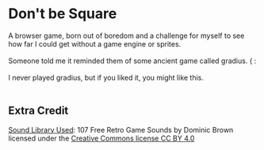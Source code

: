 # Don't be Square

A browser game, born out of boredom and a challenge for myself to see how far I could get without a game engine or sprites.
<br><br>
Someone told me it reminded them of some ancient game called gradius. ( :
<br><br>
I never played gradius, but if you liked it, you might like this.
<br><br>

## Extra Credit
<a href="https://dominik-braun.net/retro-sounds/">Sound Library Used</a>: 107 Free Retro Game Sounds by Dominic Brown licensed under the <a href="https://creativecommons.org/licenses/by/4.0/">Creative Commons license CC BY 4.0</a>